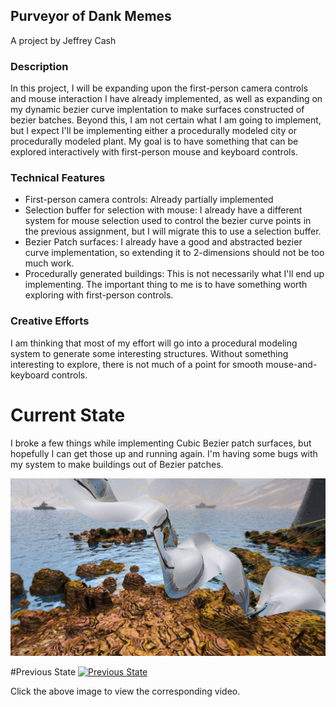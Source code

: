 ## Purveyor of Dank Memes
A project by Jeffrey Cash

### Description

In this project, I will be expanding upon the first-person camera controls and mouse interaction I have already implemented, as well as expanding on my dynamic bezier curve implentation to make surfaces constructed of bezier batches. Beyond this, I am not certain what I am going to implement, but I expect I'll be implementing either a procedurally modeled city or procedurally modeled plant. My goal is to have something that can be explored interactively with first-person mouse and keyboard controls.

### Technical Features

- First-person camera controls: Already partially implemented
- Selection buffer for selection with mouse: I already have a different system for mouse selection used to control the bezier curve points in the previous assignment, but I will migrate this to use a selection buffer.
- Bezier Patch surfaces: I already have a good and abstracted bezier curve implementation, so extending it to 2-dimensions should not be too much work.
- Procedurally generated buildings: This is not necessarily what I'll end up implementing. The important thing to me is to have something worth exploring with first-person controls.



### Creative Efforts

I am thinking that most of my effort will go into a procedural modeling system to generate some interesting structures. Without something interesting to explore, there is not much of a point for smooth mouse-and-keyboard controls.


# Current State
I broke a few things while implementing Cubic Bezier patch surfaces, but hopefully I can get those up and running again.
I'm having some bugs with my system to make buildings out of Bezier patches.

![Current State](https://raw.githubusercontent.com/jtcash/PurveyorOfDankMemes/master/patch.jpg)

#Previous State
[![Previous State](https://i1.ytimg.com/vi/-WkusEeEhEo/hqdefault.jpg)](https://youtu.be/-WkusEeEhEo)

Click the above image to view the corresponding video.




